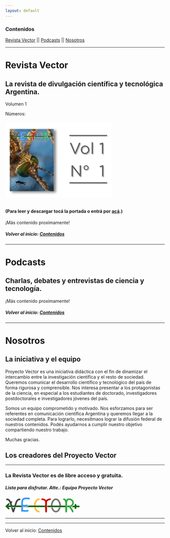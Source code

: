 ```yaml
---
layout: default
---
```

### Contenidos
[Revista Vector](#revista-vector)  ||  [Podcasts](#podcasts)  ||  [Nosotros](#nosotros)

---

# Revista Vector

## La revista de divulgación científica y tecnológica Argentina.

Volumen 1

Números:
###### [![V1N11](assets/img/portadas/V1N1.png)](https://drive.google.com/file/d/1rPdOwJV2BwTmLj3W-jcYHi2TNaSbEXGY/view?usp=sharing)
#### (Para leer y descargar tocá la portada o entrá por [acá](https://drive.google.com/file/d/1rPdOwJV2BwTmLj3W-jcYHi2TNaSbEXGY/view?usp=sharing).)

¡Más contenido proximamente!


##### Volver al inicio: [Contenidos](#contenidos)
---

# Podcasts

## Charlas, debates y entrevistas de ciencia y tecnología.

¡Más contenido proximamente!


##### Volver al inicio: [Contenidos](#contenidos)
---
# Nosotros
## La iniciativa y el equipo

Proyecto Vector es una iniciativa didáctica con el fin de dinamizar el intercambio entre la investigación científica y el resto de sociedad. Queremos comunicar el desarrollo científico y tecnológico del país de forma rigurosa y comprensible. Nos interesa presentar a los protagonistas de la ciencia, en especial a los estudiantes de doctorado, investigadores postdoctorales e investigadores jóvenes del país.  

Somos un equipo comprometido y motivado. Nos esforzamos para ser referentes en comunicación científica Argentina y queremos llegar a la sociedad completa. Para lograrlo, necesitmaos lograr la difusión federal de nuestros contenidos. Podés ayudarnos a cumplir nuestro objetivo compartiendo nuestro trabajo. 

Muchas gracias.


## Los creadores del Proyecto Vector


---
### La Revista Vector es de libre acceso y gratuita.
##### Lista para disfrutar. Atte.: Equipo Proyecto Vector
![VECTOR](thumbnail.png)



---
---
Volver al inicio: [Contenidos](#contenidos)
